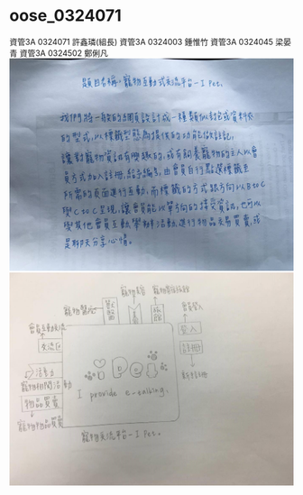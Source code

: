 # oose_0324071


資管3A  0324071  許鑫璘(組長)
資管3A  0324003  鍾惟竹
資管3A  0324045  梁晏青
資管3A  0324502  鄭俐凡
![GITHUB](https://github.com/0324071/oose_0324071/blob/master/14876073_1759575354295525_733205621_o.jpg "git圖示")
![GITHUB](https://github.com/0324071/oose_0324071/blob/master/14881778_1759575377628856_602347044_o.jpg "git圖示")
